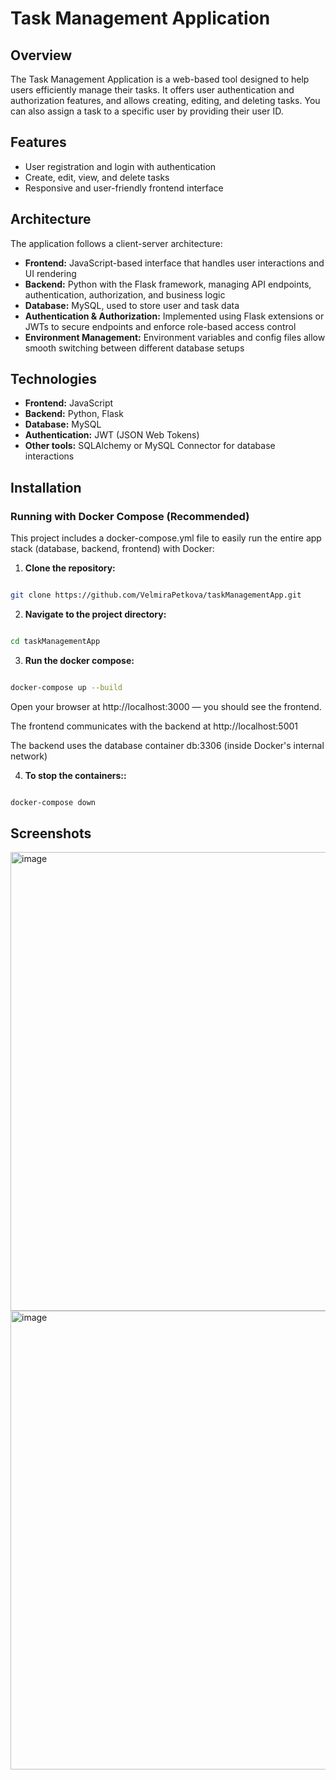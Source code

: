 # Task Management Application

## Overview

The Task Management Application is a web-based tool designed to help users efficiently manage their tasks. It offers user authentication and authorization features, and allows creating, editing, and deleting tasks. You can also assign a task to a specific user by providing their user ID.

## Features

* User registration and login with authentication
* Create, edit, view, and delete tasks
* Responsive and user-friendly frontend interface

## Architecture

The application follows a client-server architecture:

* **Frontend:** JavaScript-based interface that handles user interactions and UI rendering
* **Backend:** Python with the Flask framework, managing API endpoints, authentication, authorization, and business logic
* **Database:** MySQL, used to store user and task data
* **Authentication & Authorization:** Implemented using Flask extensions or JWTs to secure endpoints and enforce role-based access control
* **Environment Management:** Environment variables and config files allow smooth switching between different database setups

## Technologies

* **Frontend:** JavaScript
* **Backend:** Python, Flask
* **Database:** MySQL
* **Authentication:** JWT (JSON Web Tokens)
* **Other tools:** SQLAlchemy or MySQL Connector for database interactions

## Installation

### Running with Docker Compose (Recommended)
This project includes a docker-compose.yml file to easily run the entire app stack (database, backend, frontend) with Docker:

1. **Clone the repository:**

```bash

git clone https://github.com/VelmiraPetkova/taskManagementApp.git
```
2. **Navigate to the project directory:**

```bash

cd taskManagementApp
```
3. **Run the docker compose:**

```bash

docker-compose up --build
```

Open your browser at http://localhost:3000 — you should see the frontend.

The frontend communicates with the backend at http://localhost:5001

The backend uses the database container db:3306 (inside Docker's internal network)

4. **To stop the containers::**

```bash

docker-compose down

```

## Screenshots
<!-- Add screenshots here -->
<img width="734" alt="image" src="https://github.com/user-attachments/assets/617dae3e-8cc7-43ad-9106-52216e08ffbd" />
<img width="734" alt="image" src="https://github.com/user-attachments/assets/f46b6f99-23c8-4fdb-ad58-c9fa9e71c862"/>





